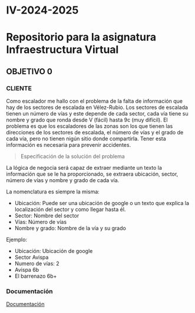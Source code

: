 # IV-2024-2025
# Repositorio para la asignatura Infraestructura Virtual
## OBJETIVO 0
### CLIENTE

Como escalador me hallo con el problema de la falta de información que hay de los sectores de escalada en Vélez-Rubio.
Los sectores de escalada tienen un número de vías y este depende de cada sector, cada vía tiene su nombre y grado que ronda desde V (fácil) hasta 9c (muy difícil).
El problema es que los escaladores de las zonas son los que tienen las direcciones de los sectores de escalada, el número de vías y el grado de cada vía, pero no tienen nigún sitio donde compartirla.
Tener esta información es necesaria para prevenir accidentes.

> Especificación de la solución del problema

La lógica de negocia será capaz de extraer mediante un texto la información que se le ha proporcionado, se extraera ubicación, sector, número de vías y nombre y grado de cada vía.

La nomenclatura es siempre la misma:
- Ubicación: Puede ser una ubicación de google o un texto que explica la localización del sector y como llegar hasta él. 
- Sector: Nombre del sector
- Vías: Número de vías
- Nombre y grado: Nombre de la vía y su grado
  
Ejemplo:

- Ubicación: Ubicación de google
- Sector Avispa
- Numero de vías: 2
- Avispa 6b
- El barrenazo 6b+

### Documentación

[Documentación](https://github.com/FabriConde/IV-2024-2025/tree/objetivo_0-v0.0.1/Documentaci%C3%B3n)
